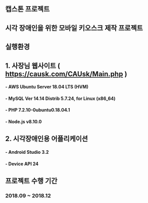 ## **캡스톤 프로젝트** 
## 시각 장애인을 위한 모바일 키오스크 제작 프로젝트 

## **실행환경**

## 1. 사장님 웹사이트 ( https://causk.com/CAUsk/Main.php )
#### - AWS Ubuntu Server 18.04 LTS (HVM)
#### - MySQL Ver 14.14 Distrib 5.7.24, for Linux (x86_64) 
#### - PHP 7.2.10-0ubuntu0.18.04.1
#### - Node.js v8.10.0

## 2. 시각장애인용 어플리케이션
#### - Android Studio 3.2
#### - Device API 24

## **프로젝트 수행 기간**
### 2018.09 ~ 2018.12
